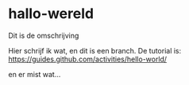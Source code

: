 # hallo-wereld
Dit is de omschrijving

Hier schrijf ik wat, en dit is een branch.
De tutorial is:
https://guides.github.com/activities/hello-world/

en er mist wat...
